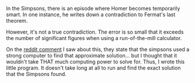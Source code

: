 In the Simpsons, there is an episode where Homer becomes temporarily smart. In one instance, he writes down a contradiction to Fermat's last theorem.

However, it's not a true contradiction. The error is so small that it exceeds the number of significant figures when using a run-of-the-mill calculator.

On the [reddit comment](https://www.reddit.com/r/AskReddit/comments/6il1jx/whats_the_coolest_mathematical_fact_you_know_of/dj7w7w6) I saw about this, they state that the simpsons used a strong computer to find that approximate solution... but I thought that it wouldn't take THAT much computing power to solve for. Thus, I wrote this little program. It doesn't take long at all to run and find the exact solution that the Simpsons found.
